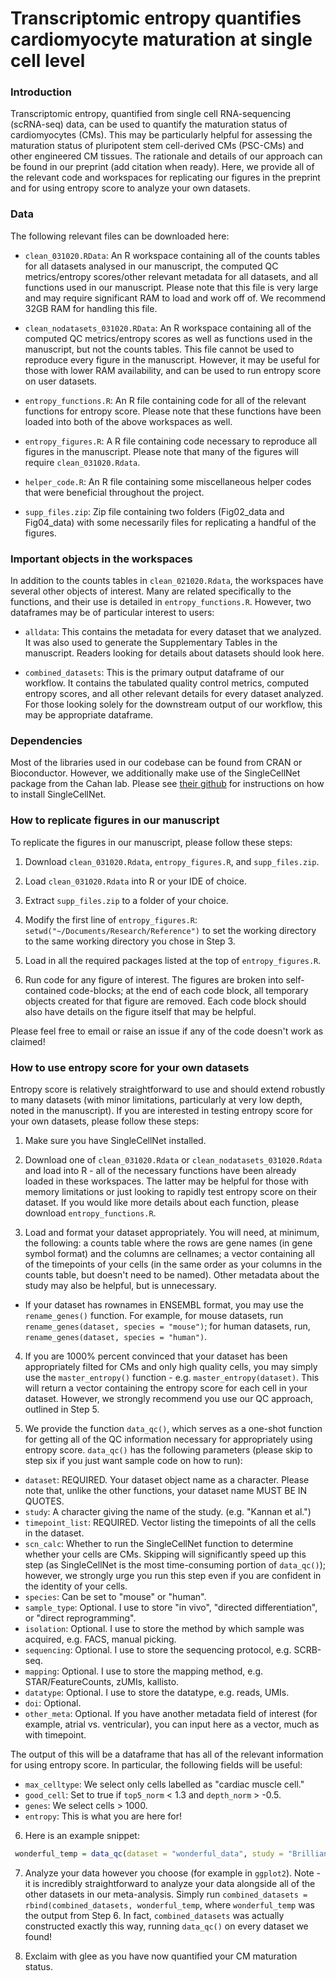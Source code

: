 # Transcriptomic entropy quantifies cardiomyocyte maturation at single cell level

### Introduction
Transcriptomic entropy, quantified from single cell RNA-sequencing (scRNA-seq) data, can be used to quantify the maturation status of cardiomyocytes (CMs). This may be particularly helpful for assessing the maturation status of pluripotent stem cell-derived CMs (PSC-CMs) and other engineered CM tissues. The rationale and details of our approach can be found in our preprint (add citation when ready). Here, we provide all of the relevant code and workspaces for replicating our figures in the preprint and for using entropy score to analyze your own datasets.

### Data
The following relevant files can be downloaded here:

- `clean_031020.RData`: An R workspace containing all of the counts tables for all datasets analysed in our manuscript, the computed QC metrics/entropy scores/other relevant metadata for all datasets, and all functions used in our manuscript. Please note that this file is very large and may require significant RAM to load and work off of. We recommend 32GB RAM for handling this file.

- `clean_nodatasets_031020.RData`: An R workspace containing all of the computed QC metrics/entropy scores as well as functions used in the manuscript, but not the counts tables. This file cannot be used to reproduce every figure in the manuscript. However, it may be useful for those with lower RAM availability, and can be used to run entropy score on user datasets.

- `entropy_functions.R`: An R file containing code for all of the relevant functions for entropy score. Please note that these functions have been loaded into both of the above workspaces as well.

- `entropy_figures.R`: A R file containing code necessary to reproduce all figures in the manuscript. Please note that many of the figures will require `clean_031020.Rdata`.

- `helper_code.R`: An R file containing some miscellaneous helper codes that were beneficial throughout the project.

- `supp_files.zip`: Zip file containing two folders (Fig02_data and Fig04_data) with some necessarily files for replicating a handful of the figures.

### Important objects in the workspaces
In addition to the counts tables in `clean_021020.Rdata`, the workspaces have several other objects of interest. Many are related specifically to the functions, and their use is detailed in `entropy_functions.R`. However, two dataframes may be of particular interest to users:

- `alldata`: This contains the metadata for every dataset that we analyzed. It was also used to generate the Supplementary Tables in the manuscript. Readers looking for details about datasets should look here.

- `combined_datasets`: This is the primary output dataframe of our workflow. It contains the tabulated quality control metrics, computed entropy scores, and all other relevant details for every dataset analyzed. For those looking solely for the downstream output of our workflow, this may be appropriate dataframe.

### Dependencies
Most of the libraries used in our codebase can be found from CRAN or Bioconductor. However, we additionally make use of the SingleCellNet package from the Cahan lab. Please see [their github](https://github.com/pcahan1/singleCellNet) for instructions on how to install SingleCellNet.

### How to replicate figures in our manuscript
To replicate the figures in our manuscript, please follow these steps:

1. Download `clean_031020.Rdata`, `entropy_figures.R`, and `supp_files.zip`.

2. Load `clean_031020.Rdata` into R or your IDE of choice.

3. Extract `supp_files.zip` to a folder of your choice.

4. Modify the first line of `entropy_figures.R`: `setwd("~/Documents/Research/Reference")` to set the working directory to the same working directory you chose in Step 3.

5. Load in all the required packages listed at the top of `entropy_figures.R`.

6. Run code for any figure of interest. The figures are broken into self-contained code-blocks; at the end of each code block, all temporary objects created for that figure are removed. Each code block should also have details on the figure itself that may be helpful.

Please feel free to email or raise an issue if any of the code doesn't work as claimed!

### How to use entropy score for your own datasets
Entropy score is relatively straightforward to use and should extend robustly to many datasets (with minor limitations, particularly at very low depth, noted in the manuscript). If you are interested in testing entropy score for your own datasets, please follow these steps:

1. Make sure you have SingleCellNet installed.

2. Download one of `clean_031020.Rdata` or `clean_nodatasets_031020.Rdata` and load into R - all of the necessary functions have been already loaded in these workspaces. The latter may be helpful for those with memory limitations or just looking to rapidly test entropy score on their dataset. If you would like more details about each function, please download `entropy_functions.R`.

3. Load and format your dataset appropriately. You will need, at minimum, the following: a counts table where the rows are gene names (in gene symbol format) and the columns are cellnames; a vector containing all of the timepoints of your cells (in the same order as your columns in the counts table, but doesn't need to be named). Other metadata about the study may also be helpful, but is unnecessary.

  * If your dataset has rownames in ENSEMBL format, you may use the `rename_genes()` function. For example, for mouse datasets, run `rename_genes(dataset, species = "mouse")`; for human datasets, run, `rename_genes(dataset, species = "human")`.

4. If you are 1000% percent convinced that your dataset has been appropriately filted for CMs and only high quality cells, you may simply use the `master_entropy()` function - e.g. `master_entropy(dataset)`. This will return a vector containing the entropy score for each cell in your dataset. However, we strongly recommend you use our QC approach, outlined in Step 5.

5. We provide the function `data_qc()`, which serves as a one-shot function for getting all of the QC information necessary for appropriately using entropy score. `data_qc()` has the following parameters (please skip to step six if you just want sample code on how to run):
  * `dataset`: REQUIRED. Your dataset object name as a character. Please note that, unlike the other functions, your dataset name MUST BE IN QUOTES.
  * `study`: A character giving the name of the study. (e.g. "Kannan et al.")
  * `timepoint_list`: REQUIRED. Vector listing the timepoints of all the cells in the dataset.
  * `scn_calc`: Whether to run the SingleCellNet function to determine whether your cells are CMs. Skipping will significantly speed up this step (as SingleCellNet is the most time-consuming portion of `data_qc()`); however, we strongly urge you run this step even if you are confident in the identity of your cells.
  * `species`: Can be set to "mouse" or "human".
  * `sample_type`: Optional. I use to store "in vivo", "directed differentiation", or "direct reprogramming".
  * `isolation`: Optional. I use to store the method by which sample was acquired, e.g. FACS, manual picking.
  * `sequencing`: Optional. I use to store the sequencing protocol, e.g. SCRB-seq.
  * `mapping`: Optional. I use to store the mapping method, e.g. STAR/FeatureCounts, zUMIs, kallisto.
  * `datatype`: Optional. I use to store the datatype, e.g. reads, UMIs.
  * `doi`: Optional.
  * `other_meta`: Optional. If you have another metadata field of interest (for example, atrial vs. ventricular), you can input here as a vector, much as with timepoint.

The output of this will be a dataframe that has all of the relevant information for using entropy score. In particular, the following fields will be useful:
  * `max_celltype`: We select only cells labelled as "cardiac muscle cell."
  * `good_cell`: Set to true if `top5_norm` < 1.3 and `depth_norm` > -0.5.
  * `genes`: We select cells > 1000.
  * `entropy`: This is what you are here for!

6. Here is an example snippet:
```R
 wonderful_temp = data_qc(dataset = "wonderful_data", study = "Brilliant Grad Student et al.", timepoint_list = wonderful_timepoint_list, scn_calc = TRUE, species = "mouse", sample_type "in vivo", isolation = "LP-FACS", sequencing = "mcSCRB-seq", mapping = "zUMIs", datatype = "UMIs", doi = "doi:12345", other_meta = NA)
 ```
 
 7. Analyze your data however you choose (for example in `ggplot2`). Note - it is incredibly straightforward to analyze your data alongside all of the other datasets in our meta-analysis. Simply run `combined_datasets = rbind(combined_datasets, wonderful_temp`, where `wonderful_temp` was the output from Step 6. In fact, `combined_datasets` was actually constructed exactly this way, running `data_qc()` on every dataset we found!
 
 8. Exclaim with glee as you have now quantified your CM maturation status.
